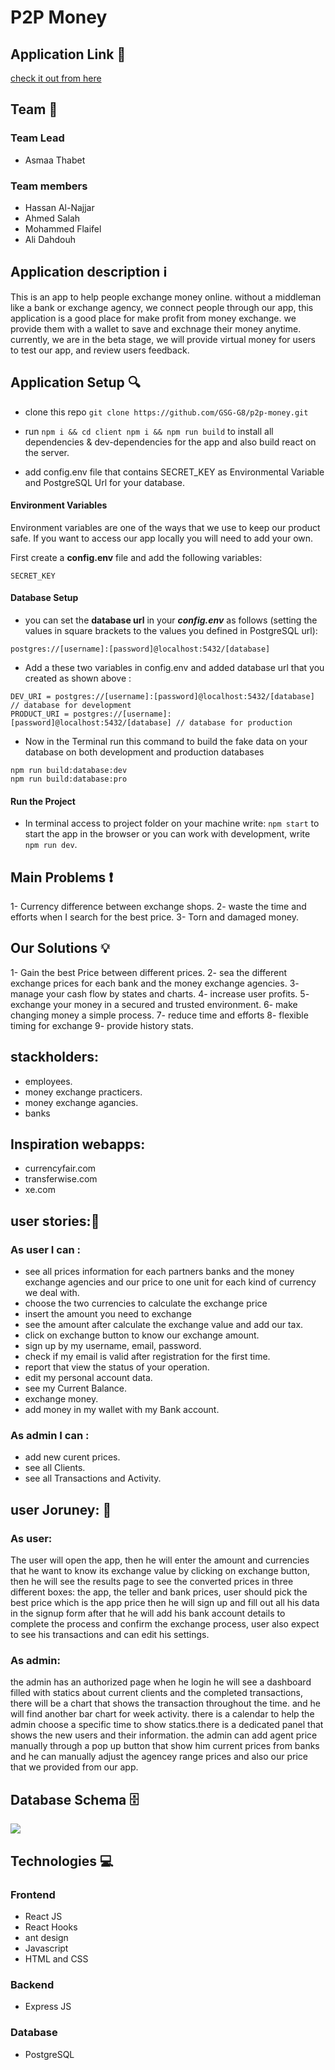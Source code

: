 # P2P Money

## Application Link :link:

[check it out from here](https://herokuapp.com/)

## Team :busts_in_silhouette:

### Team Lead

- Asmaa Thabet

### Team members

- Hassan Al-Najjar
- Ahmed Salah
- Mohammed Flaifel
- Ali Dahdouh

## Application description :information_source:

This is an app to help people exchange money online. without a middleman like a bank or exchange agency, we connect people through our app, this application is a good place for make profit from money exchange. we provide them with a wallet to save and exchnage their money anytime.
currently, we are in the beta stage, we will provide virtual money for users to test our app, and review users feedback.

## Application Setup :mag:

- clone this repo
  `git clone https://github.com/GSG-G8/p2p-money.git`

- run `npm i && cd client npm i && npm run build` to install all dependencies & dev-dependencies for the app and also build react on the server.

- add config.env file that contains SECRET_KEY as Environmental Variable and PostgreSQL Url for your database.

#### Environment Variables

Environment variables are one of the ways that we use to keep our product safe. If you want to access our app locally you will need to add your own.

First create a **config.env** file and add the following variables:

```
SECRET_KEY
```

#### Database Setup

- you can set the **database url** in your **_config.env_** as follows (setting the values in square brackets to the values you defined in PostgreSQL url):

`postgres://[username]:[password]@localhost:5432/[database]`

- Add a these two variables in config.env and added database url that you created as shown above :

```
DEV_URI = postgres://[username]:[password]@localhost:5432/[database]  // database for development
PRODUCT_URI = postgres://[username]:[password]@localhost:5432/[database] // database for production
```

- Now in the Terminal run this command to build the fake data on your database on both development and production databases

```
npm run build:database:dev
npm run build:database:pro
```

#### Run the Project

- In terminal access to project folder on your machine write: `npm start` to start the app in the browser or you can work with development, write `npm run dev`.

## Main Problems :heavy_exclamation_mark:

1- Currency difference between exchange shops.
2- waste the time and efforts when I search for the best price.
3- Torn and damaged money.

## Our Solutions :bulb:

1- Gain the best Price between different prices.
2- sea the different exchange prices for each bank and the money exchange agencies.
3- manage your cash flow by states and charts.
4- increase user profits.
5- exchange your money in a secured and trusted environment.
6- make changing money a simple process.
7- reduce time and efforts
8- flexible timing for exchange
9- provide history stats.

## stackholders:

- employees.
- money exchange practicers.
- money exchange agancies.
- banks

## Inspiration webapps:

- currencyfair.com
- transferwise.com
- xe.com

## user stories::bookmark_tabs:

### As user I can :

- see all prices information for each partners banks and the money exchange agencies and our price to one unit for each kind of currency we deal with.
- choose the two currencies to calculate the exchange price
- insert the amount you need to exchange
- see the amount after calculate the exchange value and add our tax.
- click on exchange button to know our exchange amount.
- sign up by my username, email, password.
- check if my email is valid after registration for the first time.
- report that view the status of your operation.
- edit my personal account data.
- see my Current Balance.
- exchange money.
- add money in my wallet with my Bank account.

### As admin I can :

- add new curent prices.
- see all Clients.
- see all Transactions and Activity.

## user Joruney: :train2:

### As user:

The user will open the app, then he will enter the amount and currencies that he want to know its exchange value by clicking on exchange button, then he will see the results page to see the converted prices in three different boxes: the app, the teller and bank prices, user should pick the best price which is the app price then he will sign up and fill out all his data in the signup form after that he will add his bank account details to complete the process and confirm the exchange process, user also expect to see his transactions and can edit his settings.

### As admin:

the admin has an authorized page when he login he will see a dashboard filled with statics about current clients and the completed transactions, there will be a chart that shows the transaction throughout the time.
and he will find another bar chart for week activity. there is a calendar to help the admin choose a specific time to show statics.there is a dedicated panel that shows the new users and their information.
the admin can add agent price manually through a pop up button that show him current prices from banks and he can manually adjust the agencey range prices and also our price that we provided from our app.

## Database Schema :file_cabinet:

![](https://i.imgur.com/HfQMKaB.png)

## Technologies :computer:

### Frontend

- React JS
- React Hooks
- ant design
- Javascript
- HTML and CSS

### Backend

- Express JS

### Database

- PostgreSQL

